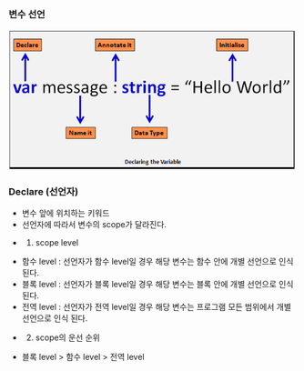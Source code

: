 ### 변수 선언
![typescript 변수 선언](images/DeclaringVariable.png)


### Declare (선언자)
- 변수 앞에 위치하는 키워드
- 선언자에 따라서 변수의 scope가 달라진다.
* 1) scope level
- 함수 level  : 선언자가 함수 level일 경우 해당 변수는 함수 안에 개별 선언으로 인식 된다.
- 블록 level  : 선언자가 블록 level일 경우 해당 변수는 블록 안에 개별 선언으로 인식 된다.
- 전역 level  : 선언자가 전역 level일 경우 해당 변수는 프로그램 모든 범위에서 개별 선언으로 인식 된다.
* 2) scope의 운선 순위
- 블록 level > 함수 level > 전역 level
